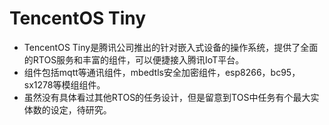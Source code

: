 # TencentOS Tiny
- TencentOS Tiny是腾讯公司推出的针对嵌入式设备的操作系统，提供了全面的RTOS服务和丰富的组件，可以便捷接入腾讯IoT平台。
- 组件包括mqtt等通讯组件，mbedtls安全加密组件，esp8266，bc95，sx1278等模组组件。
- 虽然没有具体看过其他RTOS的任务设计，但是留意到TOS中任务有个最大实体数的设定，待研究。

